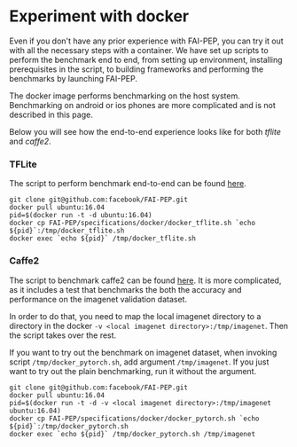 
# Experiment with docker

Even if you don't have any prior experience with FAI-PEP, you can try it out with all the necessary steps with a container. We have set up scripts to perform the benchmark end to end, from setting up environment, installing prerequisites in the script, to building frameworks and performing the benchmarks by launching FAI-PEP.

The docker image performs benchmarking on the host system. Benchmarking on android or ios phones are more complicated and is not described in this page.

Below you will see how the end-to-end experience looks like for both *tflite* and *caffe2*.

### TFLite
The script to perform benchmark end-to-end can be found [here](https://github.com/facebook/FAI-PEP/blob/master/specifications/docker/docker_tflite.sh).

```
git clone git@github.com:facebook/FAI-PEP.git
docker pull ubuntu:16.04
pid=$(docker run -t -d ubuntu:16.04)
docker cp FAI-PEP/specifications/docker/docker_tflite.sh `echo ${pid}`:/tmp/docker_tflite.sh
docker exec `echo ${pid}` /tmp/docker_tflite.sh
```

### Caffe2
The script to benchmark caffe2 can be found [here](https://github.com/facebook/FAI-PEP/blob/master/specifications/docker/docker_pytorch.sh). It is more complicated, as it includes a test that benchmarks the both the accuracy and performance on the imagenet validation dataset.

In order to do that, you need to map the local imagenet directory to a directory in the docker `-v <local imagenet directory>:/tmp/imagenet`. Then the script takes over the rest.

If you want to try out the benchmark on imagenet dataset, when invoking script `/tmp/docker_pytorch.sh`, add argument `/tmp/imagenet`. If you just want to try out the plain benchmarking, run it without the argument.
```
git clone git@github.com:facebook/FAI-PEP.git
docker pull ubuntu:16.04
pid=$(docker run -t -d -v <local imagenet directory>:/tmp/imagenet ubuntu:16.04)
docker cp FAI-PEP/specifications/docker/docker_pytorch.sh `echo ${pid}`:/tmp/docker_pytorch.sh
docker exec `echo ${pid}` /tmp/docker_pytorch.sh /tmp/imagenet
```

